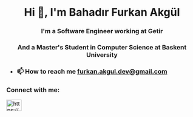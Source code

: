 <h1 align="center">Hi 👋, I'm Bahadır Furkan Akgül</h1>
<h3 align="center">I'm a Software Engineer working at Getir</h3>
<h3 align="center">And a Master's Student in Computer Science at Baskent University<h3>

- 📫 How to reach me **furkan.akgul.dev@gmail.com**

<h3 align="left">Connect with me:</h3>
<p align="left">
<a href="https://linkedin.com/in/https://www.linkedin.com/in/bahadirfurkan-akgul/" target="blank"><img align="center" src="https://raw.githubusercontent.com/rahuldkjain/github-profile-readme-generator/master/src/images/icons/Social/linked-in-alt.svg" alt="https://www.linkedin.com/in/bahadirfurkan-akgul/" height="30" width="40" /></a>
</p>
